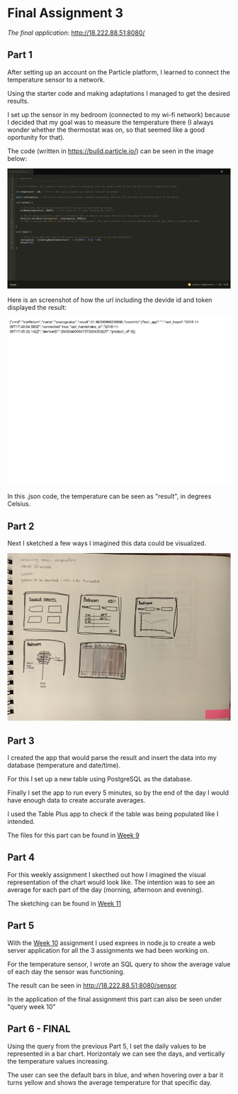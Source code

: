 # Final Assignment 3

*The final application*: http://18.222.88.51:8080/

## Part 1

After setting up an account on the Particle platform, I learned to connect the temperature sensor to a network.

Using the starter code and making adaptations I managed to get the desired results. 

I set up the sensor in my bedroom (connected to my wi-fi network) because I decided that my goal was to measure the temperature there (I always wonder whether the thermostat was on, so that seemed like a good oportunity for that).

The code (written in https://build.particle.io/) can be seen in the image below:

![](../week8/sensor-particle-build.png)

Here is an screenshot of how the url including the devide id and token displayed the result:

![](../week8/particle-api-temperature.png)

In this .json code, the temperature can be seen as "result", in degrees Celsius.

## Part 2

Next I sketched a few ways I imagined this data could be visualized.

![](../week8/IMG_7939.JPG)

## Part 3

I created the app that would parse the result and insert the data into my database (temperature and date/time). 

For this I set up a new table using PostgreSQL as the database.

Finally I set the app to run every 5 minutes, so by the end of the day I would have enough data to create accurate averages.

I used the Table Plus app to check if the table was being populated like I intended.

The files for this part can be found in [Week 9](https://github.com/nataly-klajner/data-structures/tree/master/week9)

## Part 4

For this weekly assignment I skecthed out how I imagined the visual representation of the chart would look like. The intention was to see an average for each part of the day (morning, afternoon and evening).

The sketching can be found in [Week 11](https://github.com/nataly-klajner/data-structures/blob/master/week11/Nataly_assignment11.pdf)

## Part 5

With the [Week 10](https://github.com/nataly-klajner/data-structures/tree/master/week10) assignment I used exprees in node.js to create a web server application for all the 3 assignments we had been working on. 

For the temperature sensor, I wrote an SQL query to show the average value of each day the sensor was functioning. 

The result can be seen in http://18.222.88.51:8080/sensor

In the application of the final assignment this part can also be seen under "query week 10"

## Part 6 - FINAL

Using the query from the previous Part 5, I set the daily values to be represented in a bar chart. 
Horizontaly we can see the days, and vertically the temperature values increasing.

The user can see the default bars in blue, and when hovering over a bar it turns yellow and shows the average temperature for that specific day.




